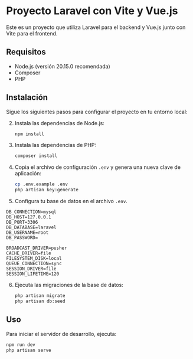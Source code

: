 # Proyecto Laravel con Vite y Vue.js

Este es un proyecto que utiliza Laravel para el backend y Vue.js junto con Vite para el frontend.

## Requisitos

- Node.js (versión 20.15.0 recomendada)
- Composer
- PHP

## Instalación

Sigue los siguientes pasos para configurar el proyecto en tu entorno local:

2. Instala las dependencias de Node.js:

    ```bash
    npm install
    ```

3. Instala las dependencias de PHP:

    ```bash
    composer install
    ```

4. Copia el archivo de configuración `.env` y genera una nueva clave de aplicación:

    ```bash
    cp .env.example .env
    php artisan key:generate
    ```

5. Configura tu base de datos en el archivo `.env`.

```env
DB_CONNECTION=mysql
DB_HOST=127.0.0.1
DB_PORT=3306
DB_DATABASE=laravel
DB_USERNAME=root
DB_PASSWORD=

BROADCAST_DRIVER=pusher
CACHE_DRIVER=file
FILESYSTEM_DISK=local
QUEUE_CONNECTION=sync
SESSION_DRIVER=file
SESSION_LIFETIME=120
```

6. Ejecuta las migraciones de la base de datos:

    ```bash
    php artisan migrate
    php artisan db:seed
    ```

## Uso

Para iniciar el servidor de desarrollo, ejecuta:

```bash
npm run dev
php artisan serve



